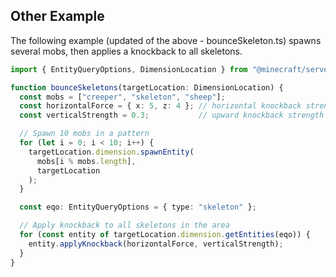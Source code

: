 
## Other Example

The following example (updated of the above - bounceSkeleton.ts) spawns several mobs, then applies a knockback to all skeletons.

```ts
import { EntityQueryOptions, DimensionLocation } from "@minecraft/server";

function bounceSkeletons(targetLocation: DimensionLocation) {
  const mobs = ["creeper", "skeleton", "sheep"];
  const horizontalForce = { x: 5, z: 4 }; // horizontal knockback strength - xz vector
  const verticalStrength = 0.3;           // upward knockback strength

  // Spawn 10 mobs in a pattern
  for (let i = 0; i < 10; i++) {
    targetLocation.dimension.spawnEntity(
      mobs[i % mobs.length],
      targetLocation
    );
  }

  const eqo: EntityQueryOptions = { type: "skeleton" };

  // Apply knockback to all skeletons in the area
  for (const entity of targetLocation.dimension.getEntities(eqo)) {
    entity.applyKnockback(horizontalForce, verticalStrength);
  }
}
```


